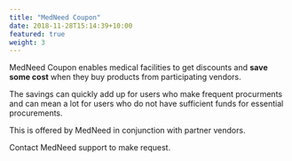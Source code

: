 ```yaml
---
title: "MedNeed Coupon"
date: 2018-11-28T15:14:39+10:00
featured: true
weight: 3
---
```


MedNeed Coupon enables medical facilities to get discounts and **save some cost** when they buy products from participating vendors.

The savings can quickly add up for users who make frequent procurments and can mean a lot for users who do not have sufficient funds for essential procurements.

This is offered by MedNeed in conjunction with partner vendors.

Contact MedNeed support to make request.

